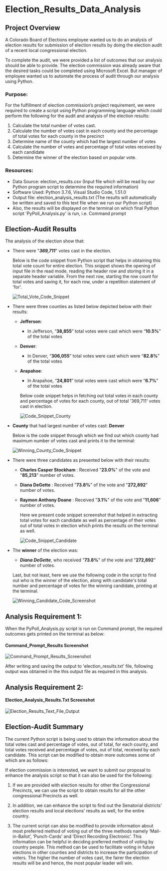 # **Election_Results_Data_Analysis**

## **Project Overview** 
A Colorado Board of Elections employee wanted us to do an analysis of election results for submission of election results by doing the election audit of a recent local congressional election. 

To complete the audit, we were provided a list of outcomes that our analysis should be able to provide. The election commission was already aware that the desired tasks could be completed using Microsoft Excel. But manager of employee wanted us to automate the process of audit through our analysis using Python. 

### Purpose:
For the fulfillment of election commission’s project requirement, we were required to create a script using Python programming language which could perform the following for the audit and analysis of the election results:

1.  Calculate the total number of votes cast.
2.  Calculate the number of votes cast in each county and the percentage of total votes for each county in the precinct
3.  Determine name of the county which had the largest number of votes 
4.  Calculate the number of votes and percentage of total votes received by each candidate 
5.  Determine the winner of the election based on popular vote.

### Resources:

* Data Source: election_results.csv (Input file which will be read by our Python program script to determine the required information)
* Software Used: Python 3.7.6, Visual Studio Code, 1.51.0
* Output file: election_analysis_results.txt (The results will automatically be written and saved to this text file when we run our Python script)
* Also, the results will be displayed on the terminal on which final Python script 'PyPoll_Analysis.py' is run, i.e. Command prompt 

## **Election-Audit Results**

The analysis of the election show that:

* There were "***369,711***" votes cast in the election. 
    
    Below is the code snippet from Python script that helps in obtaining this total vote count for entire election. This snippet shows the opening of input file in the read mode, reading the header row and storing it in a separate header variable. From the next row, starting the row count for total votes and saving it, for each row, under a repetition statement of 'for'.

    ![Total_Vote_Code_Snippet](https://github.com/kirtibhandari/Election_Analysis/blob/main/Resources/Vote_count.png)


* There were three counties as listed below depicted below with their results:
  - **Jefferson**: 
    - In Jefferson, “**38,855**” total votes were cast which were “**10.5%**” of the total votes 

  - **Denver**: 
    - In Denver, “**306,055**” total votes were cast which were “**82.8%**” of the total votes

  - **Arapahoe**:
    - In Arapahoe, “**24,801**” total votes were cast which were “**6.7%**” of the total votes

    Below code snippet helps in fetching out total votes in each county and percentage of votes for each county, out of total '369,711' votes cast in election.

    ![Code_Snippet_County](https://github.com/kirtibhandari/Election_Analysis/blob/main/Resources/Code_Snippet_County.png)
 
* **County** that had largest number of votes cast: **Denver**

    Below is the code snippet through which we find out which county had maximum number of votes cast and prints it to the terminal:

    ![Winning_County_Code_Snippet](https://github.com/kirtibhandari/Election_Analysis/blob/main/Resources/Winning_County.png)

* There were three candidates as presented below with their results:
    - **Charles Casper Stockham**
: Received "**23.0%**" of the vote and "**85,213**" number of votes.
    - **Diana DeGette**
: Received "**73.8%**" of the vote and "**272,892**" number of votes.
    - **Raymon Anthony Doane**
: Received "**3.1%**" of the vote and "**11,606**" number of votes.

        Here we present code snippet screenshot that helped in extracting total votes for each candidate as well as percentage of their votes out of total votes in election which prints the results on the terminal as well.

        ![Code_Snippet_Candidate](https://github.com/kirtibhandari/Election_Analysis/blob/main/Resources/Code_Snippet_Candidate.png)

* The **winner** of the election was:
    - ***Diana DeGette***, who received "**73.8%**" of the vote and "**272,892**" number of votes.

    Last, but not least, here we use the following code in the script to find out who is the winner of the election, along with candidate's total number and percentage of votes for the winning candidate, printing at the terminal.

    ![Winning_Candidate_Code_Screenshot](https://github.com/kirtibhandari/Election_Analysis/blob/main/Resources/Winning_Candidate.png)

## Analysis Requirement 1:
When the PyPoll_Analysis.py script is run on Command prompt, the required outcomes gets printed on the terminal as below:

#### Command_Prompt_Results Screenshot

![Command_Prompt_Results_Screenshot](https://github.com/kirtibhandari/Election_Analysis/blob/main/Resources/Command_Prompt_Output.png)

After writing and saving the output to 'election_results.txt' file, following output was obtained in the this output file as required in this analysis.

## Analysis Requirement 2:
#### Election_Analysis_Results.Txt Screenshot  

![Election_Results_Text_File_Output](https://github.com/kirtibhandari/Election_Analysis/blob/main/Resources/Election_Results_Txt_Screenshot.png)


## **Election-Audit Summary**
The current Python script is being used to obtain the information about the total votes cast and percentage of votes, out of total, for each county, and total votes received and percentage of votes, out of total, received by each candidate. This script can be modified to obtain more outcomes some of which are as follows:

If election commission is interested, we want to submit our proposal to enhance the analysis script so that it can also be used for the following:

1.	If we are provided with election results for other the Congressional Precincts, we can use the script to obtain results for all the other congressional Precincts as well.

2.	In addition, we can enhance the script to find out the Senatorial districts’ election results and local elections’ results as well, for the entire country.

3.	The current script can also be modified to provide information about most preferred method of voting out of the three methods namely ‘Mail-in-Ballot’, ‘Punch-Cards’ and ‘Direct Recording Electronic’. This information can be helpful in deciding preferred method of voting by country people. This method can be used to facilitate voting in future elections in other counties and districts to increase the participation of voters. The higher the number of votes cast, the fairer the election results will be and hence, the most popular leader will win.

